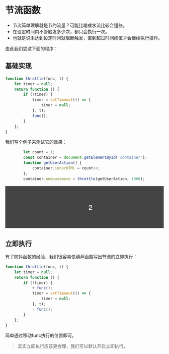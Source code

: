 # 节流函数
- 节流简单理解就是节约流量？可能比喻成水流比较合适些。
- 在设定时间内不管触发多少次，都只会执行一次。
- 也就是说未达到设定时间就阻断触发，直到超过时间阈值才会继续执行操作。

由此我们尝试下面的程序：
## 基础实现

```js
function throttle(func, t) {
    let timer = null;
    return function () {
        if (!timer) {
            timer = setTimeout(() => {
                timer = null;
            }, t);
            func();
        }
    };
}
```

我们写个例子来测试它的效果：
```js
        let count = 1;
        const container = document.getElementById('container');
        function getUserAction() {
            container.innerHTML = count++;
        };
        container.onmousemove = throttle(getUserAction, 1000);

```
![throttle效果](/source/gifs/throttle.gif)

## 立即执行

有了防抖函数的经验，我们很容易依葫芦画瓢写出节流的立即执行：

```js
function throttle(func, t) {
    let timer = null;
    return function () {
        if (!timer) {
            + func();
            timer = setTimeout(() => {
                timer = null;
            }, t);
            - func();
        }
    };
}
```

简单通过移动func执行的位置即可。
> 其实立即执行应该更合理，我们可以默认开启立即执行，

